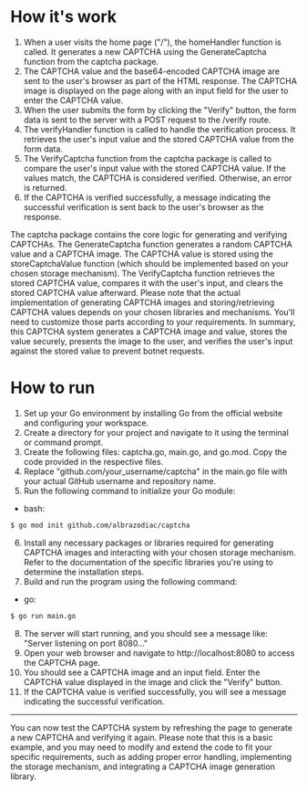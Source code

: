 # How it's work
1. When a user visits the home page ("/"), the homeHandler function is called. It generates a new CAPTCHA using the GenerateCaptcha function from the captcha package.
2. The CAPTCHA value and the base64-encoded CAPTCHA image are sent to the user's browser as part of the HTML response. The CAPTCHA image is displayed on the page along with an input field for the user to enter the CAPTCHA value.
3. When the user submits the form by clicking the "Verify" button, the form data is sent to the server with a POST request to the /verify route.
4. The verifyHandler function is called to handle the verification process. It retrieves the user's input value and the stored CAPTCHA value from the form data.
5. The VerifyCaptcha function from the captcha package is called to compare the user's input value with the stored CAPTCHA value. If the values match, the CAPTCHA is considered verified. Otherwise, an error is returned.
6. If the CAPTCHA is verified successfully, a message indicating the successful verification is sent back to the user's browser as the response.
   
The captcha package contains the core logic for generating and verifying CAPTCHAs. The GenerateCaptcha function generates a random CAPTCHA value and a CAPTCHA image. The CAPTCHA value is stored using the storeCaptchaValue function (which should be implemented based on your chosen storage mechanism). The VerifyCaptcha function retrieves the stored CAPTCHA value, compares it with the user's input, and clears the stored CAPTCHA value afterward.
Please note that the actual implementation of generating CAPTCHA images and storing/retrieving CAPTCHA values depends on your chosen libraries and mechanisms. You'll need to customize those parts according to your requirements.
In summary, this CAPTCHA system generates a CAPTCHA image and value, stores the value securely, presents the image to the user, and verifies the user's input against the stored value to prevent botnet requests.

# How to run
1. Set up your Go environment by installing Go from the official website and configuring your workspace.
2. Create a directory for your project and navigate to it using the terminal or command prompt.
3. Create the following files: captcha.go, main.go, and go.mod. Copy the code provided in the respective files.
4. Replace "github.com/your_username/captcha" in the main.go file with your actual GitHub username and repository name.
5. Run the following command to initialize your Go module:
- bash:
```bash
$ go mod init github.com/albrazodiac/captcha
```  
6. Install any necessary packages or libraries required for generating CAPTCHA images and interacting with your chosen storage mechanism. Refer to the documentation of the specific libraries you're using to determine the installation steps.
7. Build and run the program using the following command:
- go:
```bash
$ go run main.go
```
8. The server will start running, and you should see a message like: "Server listening on port 8080..."
9. Open your web browser and navigate to http://localhost:8080 to access the CAPTCHA page.
10. You should see a CAPTCHA image and an input field. Enter the CAPTCHA value displayed in the image and click the "Verify" button.
11. If the CAPTCHA value is verified successfully, you will see a message indicating the successful verification.
---
You can now test the CAPTCHA system by refreshing the page to generate a new CAPTCHA and verifying it again.
Please note that this is a basic example, and you may need to modify and extend the code to fit your specific requirements, such as adding proper error handling, implementing the storage mechanism, and integrating a CAPTCHA image generation library.
